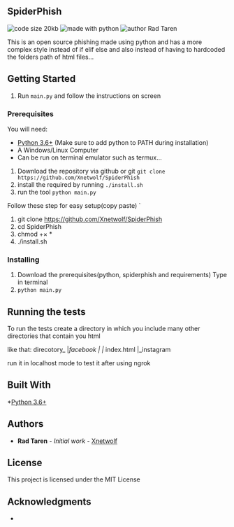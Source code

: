 ## SpiderPhish
![code size 20kb](https://img.shields.io/badge/code_size-20kb-lightblue)
![made with python](https://img.shields.io/badge/made_with-Python-lightblue)
![author Rad Taren](https://img.shields.io/badge/author-Rad_Taren-lightblue)

This is an open source phishing made using python and has a more complex style
instead of if elif else and also instead of having to hardcoded the folders path of html files...

## Getting Started

1. Run `main.py` and follow the instructions on screen 

### Prerequisites

You will need:

* [Python 3.6+](https://www.python.org/downloads) (Make sure to add python to PATH during installation)
* A Windows/Linux Computer
* Can be run on terminal emulator such as termux...

1. Download the repository via github or git 
`git clone https://github.com/Xnetwolf/SpiderPhish`
2. install the required by running `./install.sh`
3. run the tool `python main.py`

Follow these step for easy setup(copy paste)
`
1. git clone https://github.com/Xnetwolf/SpiderPhish
2. cd SpiderPhish
3. chmod +× *
4. ./install.sh

### Installing

1. Download the prerequisites(python, spiderphish and requirements)
 Type in terminal
2. `python main.py`

## Running the tests

To run the tests create a directory in which you include many other directories that contain you html

like that:
direcotory_
|_facebook
|  |_ index.html
|_instagram

run it in localhost mode to test it after using ngrok

## Built With

*[Python 3.6+](https://www.python.org/download)

## Authors

* **Rad Taren** - *Initial work* - [Xnetwolf](https://github.com/Xnetwolf)


## License

This project is licensed under the MIT License

## Acknowledgments

* 
